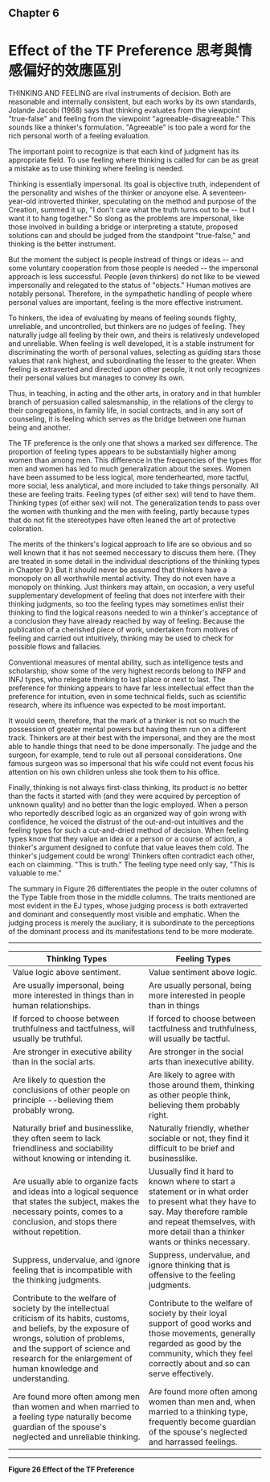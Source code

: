 ## Chapter 6  
# Effect of the TF Preference 思考與情感偏好的效應區別

THINKING AND FEELING are rival instruments of decision. Both are reasonable and internally consistent, but each works by its own standards, Jolande Jacobi (1968) says that thinking evaluates from the viewpoint "true-false" and feeling from the viewpoint "agreeable-disagreeable." This sounds like a thinker's formulation. "Agreeable" is too pale a word for the rich personal worth of a feeling evaluation.   

The important point to recognize is that each kind of judgment has its appropriate field. To use feeling where thinking is called for can be as great a mistake as to use thinking where feeling is needed.  

Thinking is essentially impersonal. Its goal is objective truth, independent of the personality and wishes of the thinker or anoyone else. A seventeen-year-old introverted thinker, speculating on the method and purpose of the Creation, summed it up, "I don't care what the truth turns out to be -- but I want it to hang together." So slong as the problems are impersonal, like those involved in building a bridge or interpreting a statute, proposed solutions can and should be judged from the standpoint "true-false," and thinking is the better instrument.  

But the moment the subject is people instread of things or ideas -- and some voluntary cooperation from those people is needed -- the impersonal approach is less successful. People (even thinkers) do not like to be viewed impersonally and relegated to the status of "objects." Human motives are notably personal. Therefore, in the sympathetic handling of people where personal values are important, feeling is the more effective instrument.  

To hinkers, the idea of evaluating by means of feeling sounds flighty, unreliable, and uncontrolled, but thinkers are no judges of feeling. They naturally judge all feeling by their own, and theirs is relativesly undeveloped and unreliable. When feeling is well developed, it is a stable instrument for discriminating the worth of personal values, selecting as guiding stars those values that rank highest, and subordinating the lesser to the greater. When feeling is extraverted and directed upon other people, it not only recognizes their personal values but manages to convey its own.  

Thus, in teaching, in acting and the other arts, in oratory and in that humbler branch of persuasion called salesmanship, in the relations of the clergy to their congregations, in family life, in social contracts, and in any sort of counseling, it is feeling which serves as the bridge between one human being and another.  

The TF preference is the only one that shows a marked sex difference. The proportion of feeling types appears to be substantially higher among women than among men. This difference in the frequencies of the types ffor men and women has led to much generalization about the sexes. Women have been assumed to be less logical, more tenderhearted, more tactful, more social, less analytical, and more included to take things personally. All these are feeling traits. Feeling types (of either sex) will tend to have them. Thinking types (of either sex) will not. The generalization tends to pass over the women with thunking and the men with feeling, partly because types that do not fit the stereotypes have often leaned the art of protective coloration.  

The merits of the thinkers's logical approach to life are so obvious and so well known that it has not seemed neccessary to discuss them here. (They are treated in some detail in the individual descriptions of the thinking types in Chapter 9.) But it should never be assumed that thinkers have a monopoly on all worthwhile mental activity. They do not even have a monopoly on thinking. Just thinkers may attain, on occasion, a very useful supplementary development of feeling that does not interfere with their thinking judgments, so too the feeling types may sometimes enlist their thinking to find the logical reasons needed to win a thinker's acceptance of a conclusion they have already reached by way of feeling. Because the publication of a cherished piece of work, undertaken from motives of feeling and carried out intuitively, thinking may be used to check for possible flows and fallacies.  

Conventional measures of mental ability, such as intelligence tests and scholarship, show some of the very highest records belong to INFP and INFJ types, who relegate thinking to last place or next to last. The preference for thinking appears to have far less intellectual effect than the preference for intuition, even in some technical fields, such as scientific research, where its influence was expected to be most important.  

It would seem, therefore, that the mark of a thinker is not so much the possession of greater mental powers but having them run on a different track. Thinkers are at their best with the impersonal, and they are the most able to handle things that need to be done impersonally. The judge and the surgeon, for example, tend to rule out all personal considerations. One famous surgeon was so impersonal that his wife could not event focus his attention on his own children unless she took them to his office.  

Finally, thinking is not always first-class thinking, Its product is no better than the facts it started with (and they were acquired by perception of unknown quality) and no better than the logic employed. When a person who reportedly described logic as an organized way of goin wrong with confidence, he voiced the distrust of the out-and-out intuitives and the feeling types for such a cut-and-dried method of decision. When feeling types know that they value an idea or a person or a course of action, a thinker's argument designed to confute that value leaves them cold. The thinker's judgement could be wrong! Thinkers often contradict each other, each on claimming. "This is truth." The feeling type need only say, "This is valuable to me."  

The summary in Figure 26 differentiates the people in the outer columns of the Type Table from those in the middle columns. The traits mentioned are most evident in the EJ types, whose judging process is both extraverted and dominant and consequently most visible and emphatic. When the judging process is merely the auxiliary, it is subordinate to the perceptions of the dominant process and its manifestations tend to be more moderate.  

------------------
| **Thinking Types** | **Feeling Types** |
| ----- | ----- |
| Value logic above sentiment. | Value sentiment above logic. |
| Are usually impersonal, being more interested in things than in human relationships. | Are usually personal, being more interested in people than in things |
| If forced to choose between truthfulness and tactfulness, will usually be truthful. | If forced to choose between tactfulness and truthfulness, will usually be tactful. |
| Are stronger in executive ability than in the social arts. | Are stronger in the social arts than inexecutive ability. |
| Are likely to question the conclusions of other people on principle --believing them probably wrong. | Are likely to agree with those around them, thinking as other people think, believing them probably right. |
| Naturally brief and businesslike, they often seem to lack friendliness and sociability without knowing or intending it. | Naturally friendly, whether sociable or not, they find it difficult to be brief and businesslike. |
| Are usually able to organize facts and ideas into a logical sequence that states the subject, makes the necessary points, comes to a conclusion, and stops there without repetition. | Uusually find it hard to known where to start a statement or in what order to present what they have to say. May therefore ramble and repeat themselves, with more detail than a thinker wants or thinks necessary. |
| Suppress, undervalue, and ignore feeling that is incompatible with the thinking judgments. | Suppress, undervalue, and ignore thinking that is offensive to the feeling judgments. |
| Contribute to the welfare of society by the intellectual criticism of its habits, customs, and beliefs, by the exposure of wrongs, solution of problems, and the support of science and research for the enlargement of human knowledge and understanding. | Contribute to the welfare of society by their loyal support of good works and those movements, generally regarded as good by the community, which they feel correctly about and so can serve effectively. |
| Are found more often among men than women and when married to a feeling type naturally become guardian of the spouse's neglected and unreliable thinking. | Are found more often among women than men and, when married to a thinking type, frequently become guardian of the spouse's neglected and harrassed feelings. |
------------------
**Figure 26 Effect of the TF Preference**

